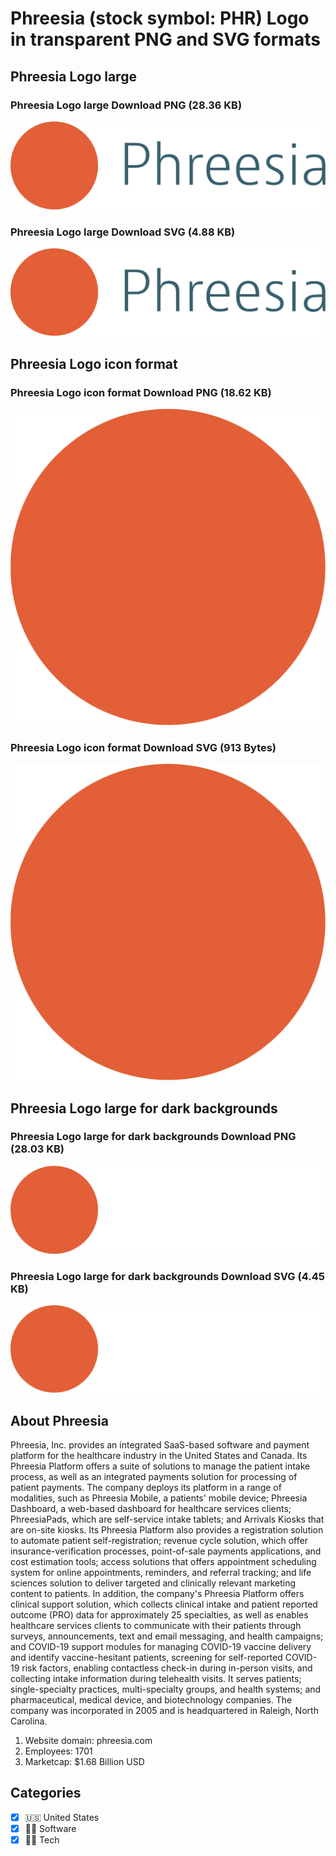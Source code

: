# Phreesia (stock symbol: PHR) Logo in transparent PNG and SVG formats

## Phreesia Logo large

### Phreesia Logo large Download PNG (28.36 KB)

![Phreesia Logo large Download PNG (28.36 KB)](/img/orig/PHR_BIG-934ffb88.png)

### Phreesia Logo large Download SVG (4.88 KB)

![Phreesia Logo large Download SVG (4.88 KB)](/img/orig/PHR_BIG-6d7268ff.svg)

## Phreesia Logo icon format

### Phreesia Logo icon format Download PNG (18.62 KB)

![Phreesia Logo icon format Download PNG (18.62 KB)](/img/orig/PHR-aced6434.png)

### Phreesia Logo icon format Download SVG (913 Bytes)

![Phreesia Logo icon format Download SVG (913 Bytes)](/img/orig/PHR-831c91a5.svg)

## Phreesia Logo large for dark backgrounds

### Phreesia Logo large for dark backgrounds Download PNG (28.03 KB)

![Phreesia Logo large for dark backgrounds Download PNG (28.03 KB)](/img/orig/PHR_BIG.D-bf9f242f.png)

### Phreesia Logo large for dark backgrounds Download SVG (4.45 KB)

![Phreesia Logo large for dark backgrounds Download SVG (4.45 KB)](/img/orig/PHR_BIG.D-52580727.svg)

## About Phreesia

Phreesia, Inc. provides an integrated SaaS-based software and payment platform for the healthcare industry in the United States and Canada. Its Phreesia Platform offers a suite of solutions to manage the patient intake process, as well as an integrated payments solution for processing of patient payments. The company deploys its platform in a range of modalities, such as Phreesia Mobile, a patients' mobile device; Phreesia Dashboard, a web-based dashboard for healthcare services clients; PhreesiaPads, which are self-service intake tablets; and Arrivals Kiosks that are on-site kiosks. Its Phreesia Platform also provides a registration solution to automate patient self-registration; revenue cycle solution, which offer insurance-verification processes, point-of-sale payments applications, and cost estimation tools; access solutions that offers appointment scheduling system for online appointments, reminders, and referral tracking; and life sciences solution to deliver targeted and clinically relevant marketing content to patients. In addition, the company's Phreesia Platform offers clinical support solution, which collects clinical intake and patient reported outcome (PRO) data for approximately 25 specialties, as well as enables healthcare services clients to communicate with their patients through surveys, announcements, text and email messaging, and health campaigns; and COVID-19 support modules for managing COVID-19 vaccine delivery and identify vaccine-hesitant patients, screening for self-reported COVID-19 risk factors, enabling contactless check-in during in-person visits, and collecting intake information during telehealth visits. It serves patients; single-specialty practices, multi-specialty groups, and health systems; and pharmaceutical, medical device, and biotechnology companies. The company was incorporated in 2005 and is headquartered in Raleigh, North Carolina.

1. Website domain: phreesia.com
2. Employees: 1701
3. Marketcap: $1.68 Billion USD


## Categories
- [x] 🇺🇸 United States
- [x] 👨‍💻 Software
- [x] 👩‍💻 Tech
